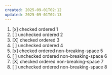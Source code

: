 ```yaml
---
created: 2025-09-01T02:12
updated: 2025-09-01T02:13
---
```

1. [x] checked ordered 1
2. [ ] unchecked ordered 2
3. [X] checked ordered 3
4. [ ] unchecked ordered 4
5. [x] checked ordered non-breaking-space 5
6. [ ] unchecked ordered non-breaking-space 6
7. [X] checked ordered non-breaking-space 7
8. [ ] unchecked ordered non-breaking-space 8
